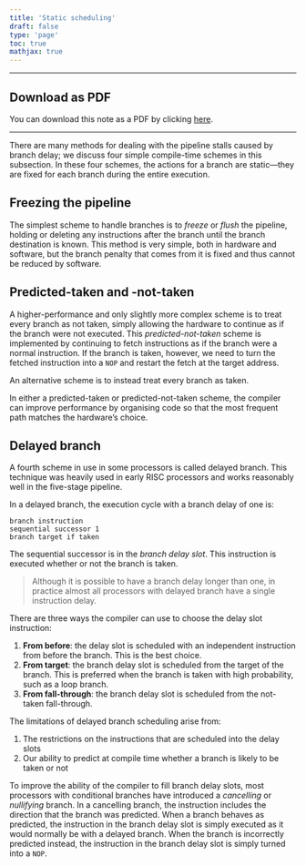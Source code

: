 ```yaml
---
title: 'Static scheduling'
draft: false
type: 'page'
toc: true
mathjax: true
---
```


---

## Download as PDF

You can download this note as a PDF by clicking [here](static-scheduling.pdf).

---

There are many methods for dealing with the pipeline stalls caused by branch delay; we discuss four simple compile-time schemes in this subsection. In these four schemes, the actions for a branch are static—they are fixed for each branch during the entire execution.

## Freezing the pipeline

The simplest scheme to handle branches is to *freeze* or *flush* the pipeline, holding or deleting any instructions after the branch until the branch destination is known. This method is very simple, both in hardware and software, but the branch penalty that comes from it is fixed and thus cannot be reduced by software.

## Predicted-taken and -not-taken

A higher-performance and only slightly more complex scheme is to treat every branch as not taken, simply allowing the hardware to continue as if the branch were not executed. This *predicted-not-taken* scheme is implemented by continuing to fetch instructions as if the branch were a normal instruction. If the branch is taken, however, we need to turn the fetched instruction into a `NOP` and restart the fetch at the target address.

An alternative scheme is to instead treat every branch as taken.

In either a predicted-taken or predicted-not-taken scheme, the compiler can improve performance by organising code so that the most frequent path matches the hardware’s choice.

## Delayed branch

A fourth scheme in use in some processors is called delayed branch. This technique was heavily used in early RISC processors and works reasonably well in the five-stage pipeline.

In a delayed branch, the execution cycle with a branch delay of one is:

```text
branch instruction
sequential successor 1
branch target if taken
```

The sequential successor is in the *branch delay slot*. This instruction is executed whether or not the branch is taken.

> Although it is possible to have a branch delay longer than one, in practice almost all processors with delayed branch have a single instruction delay.

There are three ways the compiler can use to choose the delay slot instruction:

1. **From before**: the delay slot is scheduled with an independent instruction from before the branch. This is the best choice.
2. **From target**: the branch delay slot is scheduled from the target of the branch. This is preferred when the branch is taken with high probability, such as a loop branch.
3. **From fall-through**: the branch delay slot is scheduled from the not-taken fall-through.

The limitations of delayed branch scheduling arise from:

1. The restrictions on the instructions that are scheduled into the delay slots
2. Our ability to predict at compile time whether a branch is likely to be taken or not

To improve the ability of the compiler to fill branch delay slots, most processors with conditional branches have introduced a *cancelling* or *nullifying* branch. In a cancelling branch, the instruction includes the direction that the branch was predicted. When a branch behaves as predicted, the instruction in the branch delay slot is simply executed as it would normally be with a delayed branch. When the branch is incorrectly predicted instead, the instruction in the branch delay slot is simply turned into a `NOP`.
